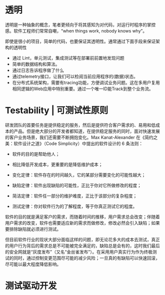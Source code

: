 # 透明

透明是一种抽象的概念，笔者更倾向于将其感知为对代码，对运行时程序的掌控感。软件工程师们常常自嘲，“when things work, nobody knows why”。

即使是很小的项目，简单的代码，也要保证其透明性。通常通过下面手段来保证架构的透明性

- 通过 Lint，单元测试，集成测试等在部署前前置地发现问题
- 简单的数据结构和算法。
- 通过日志告诉程序做了什么
- 通过telemetry接口，让我们可以检阅当前应用程序的(数据)状态。
- 在分布式系统架构，需要有tracing功能，方便调试业务问题。这在多用户复用相同逻辑的Web应用中特别重要。通过一个唯一ID能Track到整个业务流。

# Testability | 可测试性原则

研发团队的首要任务是提供稳定的服务，然后是提供符合客户需求的、易用和低成本的产品。但是绝大部分的开发者都知道，在提供稳定服务的同时，面对快速发展的客户业务场景，我们还需要不断拥抱变化。Max Kanat-Alexander 在《简约之美：软件设计之道》（Code Simplicity）中提出的软件设计的 6 条法则：

- 软件的目的是帮助他人；

- 相比降低开发成本，更重要的是降低维护成本；

- 变化定律：软件存在的时间越久，它的某部分需要变化的可能性越大；

- 缺陷定律：软件出现缺陷的可能性，正比于你对它所做修改的程度；

- 简洁定律：软件任一部分的维护难度，正比于该部分的复杂程度；

- 测试定律：你对软件行为的了解程度，等于你真正测试它的程度。

软件的目的就是满足客户的需求，而随着时间的推移，用户需求总会改变；伴随着用户需求的改变，软件也需要适应新的需求而做修改，修改必然会引入缺陷；如果要排除缺陷就必须进行测试。

但目前软件行业的现状大部分面临这样的问题，即无论花多大的成本去测试，真正的用户行为背后的需求总是不可能被完全满足的，缺陷总是会有的，这时我们最后的安全网就是“灰度发布”（又名“金丝雀发布”）。在采用用户真实行为作为终极测试的同时，通过控制变更范围尽可能的减少风险；一旦真的有缺陷可以快速回滚，尽可能以最大程度降低影响。

# 测试驱动开发
